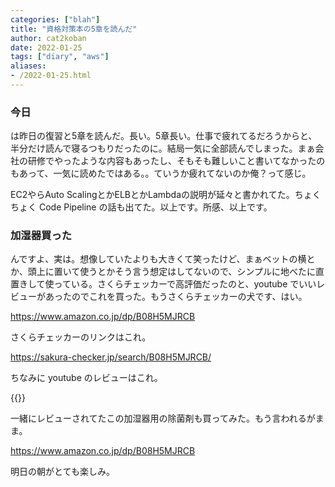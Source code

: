 ```yaml
---
categories: ["blah"]
title: "資格対策本の5章を読んだ"
author: cat2koban
date: 2022-01-25
tags: ["diary", "aws"]
aliases:
- /2022-01-25.html
---
```


### 今日

は昨日の復習と5章を読んだ。長い。5章長い。仕事で疲れてるだろうからと、半分だけ読んで寝るつもりだったのに。結局一気に全部読んでしまった。まぁ会社の研修でやったような内容もあったし、そもそも難しいこと書いてなかったのもあって、一気に読めたではある。。ていうか疲れてないのか俺？って感じ。

EC2やらAuto ScalingとかELBとかLambdaの説明が延々と書かれてた。ちょくちょく Code Pipeline の話も出てた。以上です。所感、以上です。

### 加湿器買った

んですよ、実は。想像していたよりも大きくて笑ったけど、まぁベットの横とか、頭上に置いて使うとかそう言う想定はしてないので、シンプルに地べたに直置きして使っている。さくらチェッカーで高評価だったのと、youtube でいいレビューがあったのでこれを買った。もうさくらチェッカーの犬です、はい。

https://www.amazon.co.jp/dp/B08H5MJRCB

さくらチェッカーのリンクはこれ。

https://sakura-checker.jp/search/B08H5MJRCB/

ちなみに youtube のレビューはこれ。

{{<youtube nmYqJbgPSmg>}} <br />

一緒にレビューされてたこの加湿器用の除菌剤も買ってみた。もう言われるがまま。

https://www.amazon.co.jp/dp/B08H5MJRCB

明日の朝がとても楽しみ。
